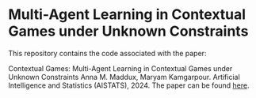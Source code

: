 # Multi-Agent Learning in Contextual Games under Unknown Constraints

This repository contains the code associated with the paper:

Contextual Games: Multi-Agent Learning in Contextual Games under Unknown Constraints Anna M. Maddux, Maryam Kamgarpour. Artificial Intelligence and Statistics (AISTATS), 2024. The paper can be found [here](https://proceedings.mlr.press/v238/maddux24a/maddux24a.pdf).


